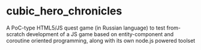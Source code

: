 # cubic_hero_chronicles
A PoC-type HTML5/JS quest game (in Russian language) to test from-scratch development of a JS game based on entity-component and coroutine oriented programming, along with its own node.js powered toolset
